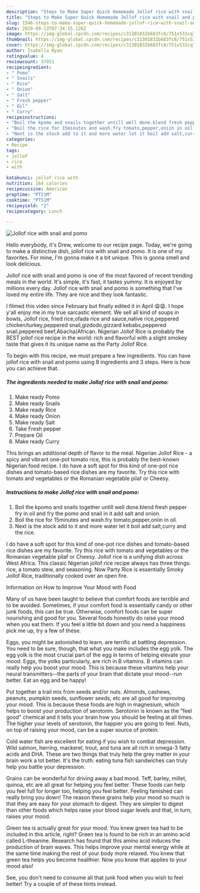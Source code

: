 ```yaml
---
description: "Steps to Make Super Quick Homemade Jollof rice with snail and pomo"
title: "Steps to Make Super Quick Homemade Jollof rice with snail and pomo"
slug: 1546-steps-to-make-super-quick-homemade-jollof-rice-with-snail-and-pomo
date: 2020-09-13T07:34:15.126Z
image: https://img-global.cpcdn.com/recipes/c31301832b683fc8/751x532cq70/jollof-rice-with-snail-and-pomo-recipe-main-photo.jpg
thumbnail: https://img-global.cpcdn.com/recipes/c31301832b683fc8/751x532cq70/jollof-rice-with-snail-and-pomo-recipe-main-photo.jpg
cover: https://img-global.cpcdn.com/recipes/c31301832b683fc8/751x532cq70/jollof-rice-with-snail-and-pomo-recipe-main-photo.jpg
author: Isabella Ryan
ratingvalue: 4
reviewcount: 37951
recipeingredient:
- " Pomo"
- " Snails"
- " Rice"
- " Onion"
- " Salt"
- " Fresh pepper"
- " Oil"
- " Curry"
recipeinstructions:
- "Boil the kpomo and snails together untill well done.blend fresh pepper fry in oil and fry the pomo and snail in it add salt and onion."
- "Boil the rice for 15minutes and wash.fry tomato,pepper,oniin in oil."
- "Next is the stock add to it and more water let it boil add salt,curry and the rice."
categories:
- Recipe
tags:
- jollof
- rice
- with

katakunci: jollof rice with 
nutrition: 164 calories
recipecuisine: American
preptime: "PT21M"
cooktime: "PT51M"
recipeyield: "2"
recipecategory: Lunch

---
```



![Jollof rice with snail and pomo](https://img-global.cpcdn.com/recipes/c31301832b683fc8/751x532cq70/jollof-rice-with-snail-and-pomo-recipe-main-photo.jpg)

Hello everybody, it's Drew, welcome to our recipe page. Today, we're going to make a distinctive dish, jollof rice with snail and pomo. It is one of my favorites. For mine, I'm gonna make it a bit unique. This is gonna smell and look delicious.

Jollof rice with snail and pomo is one of the most favored of recent trending meals in the world. It's simple, it's fast, it tastes yummy. It is enjoyed by millions every day. Jollof rice with snail and pomo is something that I've loved my entire life. They are nice and they look fantastic.

I filmed this video since February but finally edited it in April 😩😩. I hope y&#39;all enjoy me in my true sarcastic element. We sell all kind of soups in bowls, Jollof rice, fried rice,ofada rice and sauce,native rice,peppered chicken/turkey,peppered snail,gizdodo,gizzard kebabs,peppered snail,peppered beef,Abacha(African. Nigerian Jollof Rice is probably the BEST jollof rice recipe in the world: rich and flavorful with a slight smokey taste that gives it its unique name as the Party Jollof Rice.


To begin with this recipe, we must prepare a few ingredients. You can have jollof rice with snail and pomo using 8 ingredients and 3 steps. Here is how you can achieve that.

<!--inarticleads1-->

##### The ingredients needed to make Jollof rice with snail and pomo:

1. Make ready  Pomo
1. Make ready  Snails
1. Make ready  Rice
1. Make ready  Onion
1. Make ready  Salt
1. Take  Fresh pepper
1. Prepare  Oil
1. Make ready  Curry


This brings an additional depth of flavor to the meal. Nigerian Jollof Rice - a spicy and vibrant one-pot tomato rice, this is probably the best-known Nigerian food recipe. I do have a soft spot for this kind of one-pot rice dishes and tomato-based rice dishes are my favorite. Try this rice with tomato and vegetables or the Romanian vegetable pilaf or Cheesy. 

<!--inarticleads2-->

##### Instructions to make Jollof rice with snail and pomo:

1. Boil the kpomo and snails together untill well done.blend fresh pepper fry in oil and fry the pomo and snail in it add salt and onion.
1. Boil the rice for 15minutes and wash.fry tomato,pepper,oniin in oil.
1. Next is the stock add to it and more water let it boil add salt,curry and the rice.


I do have a soft spot for this kind of one-pot rice dishes and tomato-based rice dishes are my favorite. Try this rice with tomato and vegetables or the Romanian vegetable pilaf or Cheesy. Jollof rice is a unifying dish across West Africa. This classic Nigerian jollof rice recipe always has three things: rice, a tomato stew, and seasoning. Now Party Rice is essentially Smoky Jollof Rice, traditionally cooked over an open fire. 

Information on How to Improve Your Mood with Food


Many of us have been taught to believe that comfort foods are terrible and to be avoided. Sometimes, if your comfort food is essentially candy or other junk foods, this can be true. Otherwise, comfort foods can be super nourishing and good for you. Several foods honestly do raise your mood when you eat them. If you feel a little bit down and you need a happiness pick me up, try a few of these.

Eggs, you might be astonished to learn, are terrific at battling depression. You need to be sure, though, that what you make includes the egg yolk. The egg yolk is the most crucial part of the egg in terms of helping elevate your mood. Eggs, the yolks particularly, are rich in B vitamins. B vitamins can really help you boost your mood. This is because these vitamins help your neural transmitters--the parts of your brain that dictate your mood--run better. Eat an egg and be happy!

Put together a trail mix from seeds and/or nuts. Almonds, cashews, peanuts, pumpkin seeds, sunflower seeds, etc are all good for improving your mood. This is because these foods are high in magnesium, which helps to boost your production of serotonin. Serotonin is known as the "feel good" chemical and it tells your brain how you should be feeling at all times. The higher your levels of serotonin, the happier you are going to feel. Nuts, on top of raising your mood, can be a super source of protein.

Cold water fish are excellent for eating if you wish to combat depression. Wild salmon, herring, mackerel, trout, and tuna are all rich in omega-3 fatty acids and DHA. These are two things that truly help the grey matter in your brain work a lot better. It's the truth: eating tuna fish sandwiches can truly help you battle your depression. 

Grains can be wonderful for driving away a bad mood. Teff, barley, millet, quinoa, etc are all great for helping you feel better. These foods can help you feel full for longer too, helping you feel better. Feeling famished can really bring you down! The reason these grains help your mood so much is that they are easy for your stomach to digest. They are simpler to digest than other foods which helps raise your blood sugar levels and that, in turn, raises your mood.

Green tea is actually great for your mood. You knew green tea had to be included in this article, right? Green tea is found to be rich in an amino acid called L-theanine. Research has found that this amino acid induces the production of brain waves. This helps improve your mental energy while at the same time making the rest of your body more relaxed. You knew that green tea helps you become healthier. Now you know that applies to your mood also!

See, you don't need to consume all that junk food when you wish to feel better! Try  a  couple of  of  these  hints  instead.

